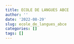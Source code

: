 ```yaml
---
title: ECOLE DE LANGUES ABCE
author: ''
date: '2022-08-29'
slug: ecole_de_langues_abce
categories: []
tags: []
---
```

